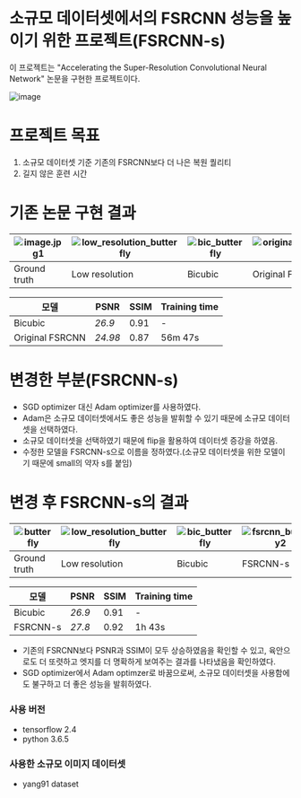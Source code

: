 # 소규모 데이터셋에서의 FSRCNN 성능을 높이기 위한 프로젝트(FSRCNN-s)

이 프로젝트는  "Accelerating the Super-Resolution Convolutional Neural Network" 논문을 구현한 프로젝트이다.

![image](https://github.com/NamOhSeung/Oh-Seung-Nam/assets/98510923/6b5f1d46-98e6-49d5-a14b-c5f31875b009)

# 프로젝트 목표
1. 소규모 데이터셋 기준 기존의 FSRCNN보다 더 나은 복원 퀄리티
2. 길지 않은 훈련 시간

# 기존 논문 구현 결과
![image.jpg1](https://github.com/NamOhSeung/Oh-Seung-Nam/assets/98510923/8e7468b8-3860-4ce1-8d83-f2153effd04e)|![low_resolution_butterfly](https://github.com/NamOhSeung/Oh-Seung-Nam/assets/98510923/f692903b-90e8-4bc8-99e0-8a9ec677cbb1)|![bic_butterfly](https://github.com/NamOhSeung/Oh-Seung-Nam/assets/98510923/2aa18f3b-b703-4b78-86f1-3bcb5b7ab6cc)|![original_fsrcnn_butterfly](https://github.com/NamOhSeung/Oh-Seung-Nam/assets/98510923/12f0762b-c6bb-478d-8732-ce0fa2f11443)
--- | --- | --- | --- |
|Ground truth|Low resolution|Bicubic|Original FSRCNN|


|모델|PSNR|SSIM|Training time|
|---|---|---|---|
|Bicubic|*26.9*|0.91|-|
|Original FSRCNN|*24.98*|0.87|56m 47s|

# 변경한 부분(FSRCNN-s)
- SGD optimizer 대신 Adam optimizer를 사용하였다. 
- Adam은 소규모 데이터셋에서도 좋은 성능을 발휘할 수 있기 때문에 소규모 데이터셋을 선택하였다. 
- 소규모 데이터셋을 선택하였기 때문에 flip을 활용하여 데이터셋 증강을 하였음. 
- 수정한 모델을 FSRCNN-s으로 이름을 정하였다.(소규모 데이터셋을 위한 모델이기 때문에 small의 약자 s를 붙임)

# 변경 후 FSRCNN-s의 결과
![butterfly](https://github.com/NamOhSeung/Oh-Seung-Nam/assets/98510923/8e7468b8-3860-4ce1-8d83-f2153effd04e)|![low_resolution_butterfly](https://github.com/NamOhSeung/Oh-Seung-Nam/assets/98510923/da2360fc-f23d-479c-9c70-45230875f367)|![bic_butterfly](https://github.com/NamOhSeung/Oh-Seung-Nam/assets/98510923/7b5eff26-1e1a-4bba-82d6-9b7c2e906962)|![fsrcnn_butterfly2](https://github.com/NamOhSeung/Oh-Seung-Nam/assets/98510923/8e95cc29-f20f-4c09-86ae-0ad9edee40d9)
--- | --- | --- | --- |
|Ground truth|Low resolution|Bicubic|FSRCNN-s

|모델|PSNR|SSIM|Training time|
|---|---|---|---|
|Bicubic|*26.9*|0.91|-|
|FSRCNN-s|*27.8*|0.92|1h 43s|

- 기존의 FSRCNN보다 PSNR과 SSIM이 모두 상승하였음을 확인할 수 있고, 육안으로도 더 또렷하고 엣지를 더 명확하게 보여주는 결과를 나타냈음을 확인하였다.
- SGD optimizer에서 Adam optimzer로 바꿈으로써, 소규모 데이터셋을 사용함에도 불구하고 더 좋은 성능을 발휘하였다.

### 사용 버전 
- tensorflow 2.4
- python 3.6.5

### 사용한 소규모 이미지 데이터셋

- yang91 dataset


